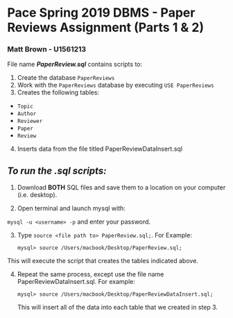 # Pace Spring 2019 DBMS - Paper Reviews Assignment (Parts 1 & 2)

### Matt Brown - U1561213

File name ***PaperReview.sql*** contains scripts to:

1. Create the database ```PaperReviews```
2. Work with the ```PaperReviews``` database by executing ```USE PaperReviews```
3. Creates the following tables:
  - ```Topic```
  - ```Author```
  - ```Reviewer```
  - ```Paper```
  - ```Review```
  
4. Inserts data from the file titled PaperReviewDataInsert.sql

## ***To run the .sql scripts:***

1. Download **BOTH** SQL files and save them to a location on your computer (i.e. desktop).

2. Open terminal and launch mysql with:

```mysql -u <username> -p``` and enter your password.

3. Type ```source <file path to> PaperReview.sql;```. For Example:

    ```mysql> source /Users/macbook/Desktop/PaperReview.sql;```
    
  This will execute the script that creates the tables indicated above.
    
4. Repeat the same process, except use the file name PaperReviewDataInsert.sql. For example:

    ```mysql> source /Users/macbook/Desktop/PaperReviewDataInsert.sql;```
    
    This will insert all of the data into each table that we created in step 3.
